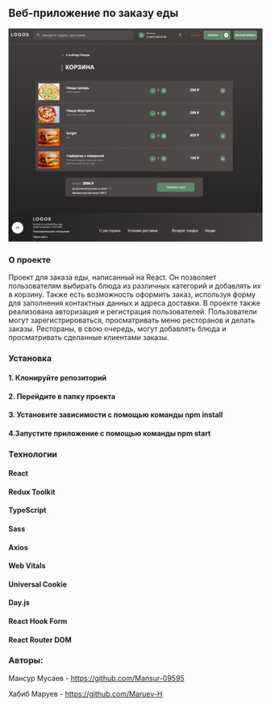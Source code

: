 ## Веб-приложение по заказу еды

![alt text](/src/images/README.png)

### О проекте

Проект для заказа еды, написанный на React. Он позволяет пользователям выбирать блюда из различных категорий и добавлять их в корзину. 
Также есть возможность оформить заказ, используя форму для заполнения контактных данных и адреса доставки. 
В проекте также реализована авторизация и регистрация пользователей. Пользователи могут зарегистрироваться, просматривать меню ресторанов и делать заказы. 
Рестораны, в свою очередь, могут добавлять блюда и просматривать сделанные клиентами заказы.

### Установка

#### 1. Клонируйте репозиторий

#### 2. Перейдите в папку проекта

#### 3. Установите зависимости с помощью команды npm install

#### 4.Запустите приложение с помощью команды npm start

### Технологии

#### React
#### Redux Toolkit
#### TypeScript
#### Sass
#### Axios
#### Web Vitals
#### Universal Cookie
#### Day.js
#### React Hook Form
#### React Router DOM

### Авторы:

Мансур Мусаев - https://github.com/Mansur-09595

Хабиб Маруев - https://github.com/Maruev-H